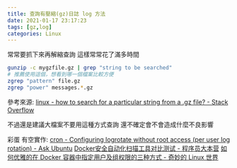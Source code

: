 ```yaml
---
title: 查詢有壓縮(gz)日誌 log 方法
date: 2021-01-17 23:17:23
tags: [gz,log]
categories: Linux 
---
```


常常要抓下來再解縮查詢
這樣常常花了滿多時間


<!--more-->

```bash
gunzip -c mygzfile.gz | grep "string to be searched"
# 推薦使用這個，想看到哪一個檔案比較方便
zgrep "pattern" file.gz
zgrep "power" messages.*.gz
```

參考來源:
[linux - how to search for a particular string from a .gz file? - Stack Overflow](https://stackoverflow.com/questions/24218032/how-to-search-for-a-particular-string-from-a-gz-file)

不過還是建議大檔案不要用這種方式查詢
還不確定會不會造成什麼不良影響

彩蛋
有空實作:
[cron - Configuring logrotate without root access (per user log rotation) - Ask Ubuntu](https://askubuntu.com/questions/405663/configuring-logrotate-without-root-access-per-user-log-rotation)
[Docker安全自动化扫描工具对比测试 - 程序员大本营](https://www.pianshen.com/article/491436071/)
[如何优雅的在 Docker 容器中指定用户及组权限的三种方式 - 奇妙的 Linux 世界](https://www.hi-linux.com/posts/44367.html)